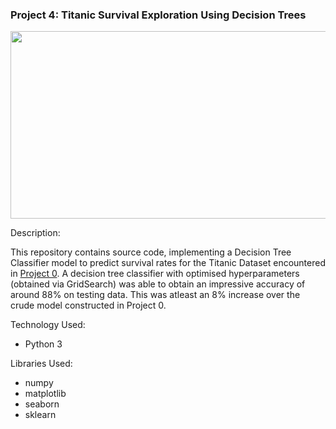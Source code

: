 ### Project 4: Titanic Survival Exploration Using Decision Trees
<p align="center">
    <img width="600" height="300"
     src="https://image.slidesharecdn.com/decisiontrees-180322142751/95/decision-trees-1-638.jpg?cb=1521728932">
</p>

Description:

This repository contains source code, implementing a Decision Tree 
Classifier model to predict survival rates for the Titanic Dataset 
encountered in [Project 0](https://github.com/nombreinvicto/MachineLearning/tree/master/Project0_TitanicSurvival).
A decision tree classifier with optimised hyperparameters 
(obtained via GridSearch) was able to obtain an impressive accuracy
 of around 88% on testing data. This was atleast an 8% increase over 
 the crude model constructed in Project 0.

Technology Used:

* Python 3

Libraries Used:

* numpy
* matplotlib
* seaborn
* sklearn
